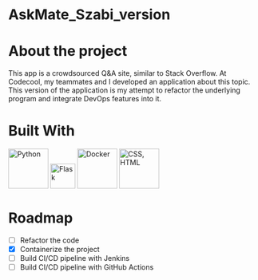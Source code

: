 # AskMate_Szabi_version

# About the project
This app is a crowdsourced Q&A site, similar to Stack Overflow. At Codecool, my teammates and I developed an application about this topic. This version of the application is my attempt to refactor the underlying program and integrate DevOps features into it.

# Built With
<img src="https://upload.wikimedia.org/wikipedia/commons/thumb/f/f8/Python_logo_and_wordmark.svg/486px-Python_logo_and_wordmark.svg.png" alt="Python" width="80"/>
<img src="https://seeklogo.com/images/F/flask-logo-44C507ABB7-seeklogo.com.png" alt="Flask" width="50"/>
<img src="https://upload.wikimedia.org/wikipedia/commons/thumb/4/4e/Docker_%28container_engine%29_logo.svg/1280px-Docker_%28container_engine%29_logo.svg.png" alt="Docker" width="80"/>
<img src="https://encrypted-tbn0.gstatic.com/images?q=tbn:ANd9GcSUGUIki0k4KszPz3-uwtaRVMNctvSoytyaVm-t9343WKpY3AI4ekhFtuonADemA_DBpr0&usqp=CAU" alt="CSS, HTML" width="80"/>

# Roadmap
- [ ] Refactor the code
- [x] Containerize the project
- [ ] Build CI/CD pipeline with Jenkins
- [ ] Build CI/CD pipeline with GitHub Actions
